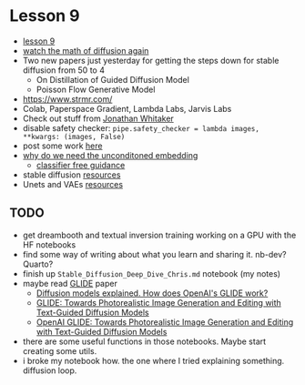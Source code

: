 # Lesson 9

- [lesson 9](https://forums.fast.ai/t/lesson-9-official-topic/100562)
- [watch the math of diffusion again](https://forums.fast.ai/t/math-of-stable-diffusion/101077)
- Two new papers just yesterday for getting the steps down for stable diffusion from 50 to 4
    - On Distillation of Guided Diffusion  Model
    - Poisson Flow Generative Model
- https://www.strmr.com/
- Colab, Paperspace Gradient, Lambda Labs, Jarvis Labs
- Check out stuff from [Jonathan Whitaker](https://twitter.com/johnowhitaker?lang=en)
- disable safety checker: `pipe.safety_checker = lambda images, **kwargs: (images, False)`
- post some work [here](https://forums.fast.ai/t/share-your-work-here-part-2-2022/101151/17)
- [why do we need the unconditoned embedding](https://forums.fast.ai/t/why-do-we-need-the-unconditioned-embedding/101134/11)
    - [classifier free guidance](https://benanne.github.io/2022/05/26/guidance.html)
- stable diffusion [resources](https://forums.fast.ai/t/stable-diffusion-resources-and-discussion/100268/42)
- Unets and VAEs [resources](https://forums.fast.ai/t/variational-autoencoders-unets-resources-and-discussion/100269/8)

## TODO

- get dreambooth and textual inversion training working on a GPU with the HF notebooks
- find some way of writing about what you learn and sharing it. nb-dev? Quarto?
- finish up `Stable_Diffusion_Deep_Dive_Chris.md` notebook (my notes)
- maybe read [GLIDE](https://arxiv.org/pdf/2112.10741.pdf) paper
  - [Diffusion models explained. How does OpenAI's GLIDE work?](https://www.youtube.com/watch?v=344w5h24-h8)
  - [GLIDE: Towards Photorealistic Image Generation and Editing with Text-Guided Diffusion Models](https://www.youtube.com/watch?v=gwI6g1pBD84)
  - [OpenAI GLIDE: Towards Photorealistic Image Generation and Editing with Text-Guided Diffusion Models](https://www.youtube.com/watch?v=lvv4N2nf-HU)
- there are some useful functions in those notebooks. Maybe start creating some utils.
- i broke my notebook how. the one where I tried explaining something. diffusion loop.